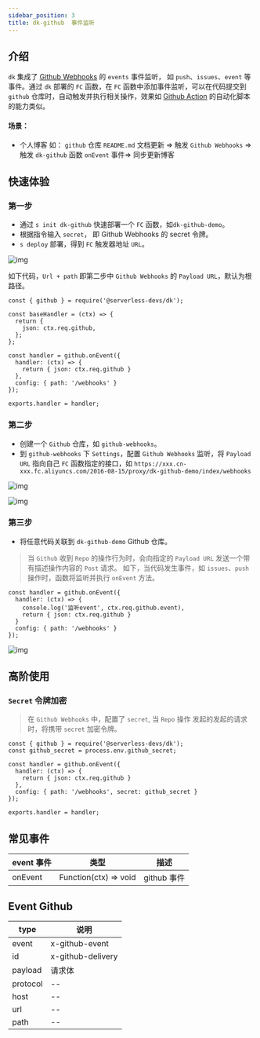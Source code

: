 ```yaml
---
sidebar_position: 3
title: dk-github  事件监听
---
```


## 介绍
`dk` 集成了 [Github Webhooks](https://docs.github.com/en/developers/webhooks-and-events/webhooks/about-webhooks) 的 `events` 事件监听， 如 `push`、`issues`、`event` 等事件。通过 `dk` 部署的 `FC` 函数，在 `FC` 函数中添加事件监听，可以在代码提交到 `github` 仓库时，自动触发并执行相关操作，效果如 [Github Action](https://docs.github.com/cn/actions) 的自动化脚本的能力类似。

#### 场景：
- 个人博客
如： `github` 仓库 `README.md` 文档更新 => 触发 `Github Webhooks` => 触发 `dk-github` 函数 `onEvent` 事件=> 同步更新博客

## 快速体验
### 第一步
- 通过 `s init dk-github` 快速部署一个 `FC` 函数，如`dk-github-demo`。
- 根据指令输入 `secret`， 即 Github Webhooks 的 secret 令牌。
- `s deploy` 部署，得到 `FC` 触发器地址 `URL`。

![img](https://img.alicdn.com/imgextra/i1/O1CN01f9WZaM1y9zmP983zK_!!6000000006537-0-tps-2344-590.jpg)

如下代码，`Url + path` 即第二步中 `Github Webhooks` 的 `Payload URL`，默认为根路径。

```
const { github } = require('@serverless-devs/dk');

const baseHandler = (ctx) => {
  return {
    json: ctx.req.github,
  };
};

const handler = github.onEvent({
  handler: (ctx) => {
    return { json: ctx.req.github }
  },
  config: { path: '/webhooks' }
});

exports.handler = handler;
```

### 第二步
- 创建一个 `Github` 仓库，如 `github-webhooks`。
- 到 `github-webhooks` 下 `Settings`，配置 `Github Webhooks` 监听，将 `Payload URL` 指向自己 `FC` 函数指定的接口，如 `https://xxx.cn-xxx.fc.aliyuncs.com/2016-08-15/proxy/dk-github-demo/index/webhooks`

![img](https://img.alicdn.com/imgextra/i4/O1CN01y60HqD1pKgTznR8Qt_!!6000000005342-2-tps-2834-1020.png)

![img](https://img.alicdn.com/imgextra/i1/O1CN01SD0Hyh1DElyIDjbHV_!!6000000000185-0-tps-2780-1358.jpg)

### 第三步
- 将任意代码关联到 `dk-github-demo` Github 仓库。
> 当 `Github` 收到 `Repo` 的操作行为时，会向指定的 `Payload URL` 发送一个带有描述操作内容的 `Post` 请求。
> 如下，当代码发生事件，如 `issues`、`push` 操作时，函数将监听并执行 `onEvent` 方法。

```
const handler = github.onEvent({
  handler: (ctx) => {
    console.log('监听event', ctx.req.github.event),
    return { json: ctx.req.github }
  }
  config: { path: '/webhooks' }
});
```
![img](https://img.alicdn.com/imgextra/i3/O1CN01QM48eL1E2EkBWUq84_!!6000000000293-0-tps-2424-976.jpg)
## 高阶使用
### `Secret` 令牌加密
> 在 `Github Webhooks` 中，配置了 `secret`, 当 `Repo` 操作 发起的发起的请求时，将携带 `secret` 加密令牌。

```
const { github } = require('@serverless-devs/dk');
const github_secret = process.env.github_secret;

const handler = github.onEvent({
  handler: (ctx) => {
    return { json: ctx.req.github }
  },
  config: { path: '/webhooks', secret: github_secret }
});

exports.handler = handler;
```

## 常见事件
event 事件 | 类型 | 描述
---- | --- | ---
onEvent     | Function(ctx) => void      | github 事件


## Event Github
type | 说明
--- | --- 
event | x-github-event
id    | x-github-delivery
payload | 请求体
protocol  | --
host  | --
url | --
path  | --
